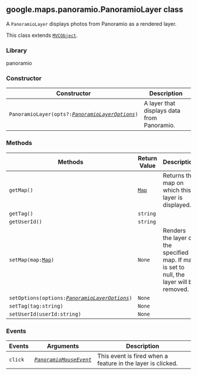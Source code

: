 <h2 id="PanoramioLayer">
google.maps.panoramio.PanoramioLayer
class
</h2><p>A <code>PanoramioLayer</code> displays photos from Panoramio as a rendered layer.</p><p>This class extends
<code><a href="#MVCObject">MVCObject</a></code>.
</p><h3>Library</h3><p>panoramio</p><h3>Constructor</h3><table summary="class PanoramioLayer - Constructor" width="100%">
<thead>
<tr><th>Constructor</th>
<th>Description</th>
</tr></thead>
<tbody>
<tr>
<td><code>PanoramioLayer(opts?:<a href="#PanoramioLayerOptions"><em>PanoramioLayerOptions</em></a>)</code></td>
<td>A layer that displays data from Panoramio.</td>
</tr>
</tbody>
</table><h3>Methods</h3><table summary="class PanoramioLayer - Methods" width="100%">
<thead>
<tr><th>Methods</th>
<th>Return Value</th>
<th>Description</th>
</tr></thead>
<tbody>
<tr>
<td><code>getMap()</code></td>
<td><code><a href="#Map">Map</a></code></td>
<td>Returns the map on which this layer is displayed.</td>
</tr>
<tr>
<td><code>getTag()</code></td>
<td><code>string</code></td>
<td></td>
</tr>
<tr>
<td><code>getUserId()</code></td>
<td><code>string</code></td>
<td></td>
</tr>
<tr>
<td><code>setMap(map:<a href="#Map">Map</a>)</code></td>
<td><code>None</code></td>
<td>Renders the layer on the specified map. If map is set to null, the layer will be removed.</td>
</tr>
<tr>
<td><code>setOptions(options:<a href="#PanoramioLayerOptions"><em>PanoramioLayerOptions</em></a>)</code></td>
<td><code>None</code></td>
<td></td>
</tr>
<tr>
<td><code>setTag(tag:string)</code></td>
<td><code>None</code></td>
<td></td>
</tr>
<tr>
<td><code>setUserId(userId:string)</code></td>
<td><code>None</code></td>
<td></td>
</tr>
</tbody>
</table><h3>Events</h3><table summary="class PanoramioLayer - Events" width="100%">
<thead>
<tr><th>Events</th>
<th>Arguments</th>
<th>Description</th>
</tr></thead>
<tbody>
<tr>
<td><code>click</code></td>
<td><code><a href="#PanoramioMouseEvent"><em>PanoramioMouseEvent</em></a></code></td>
<td>This event is fired when a feature in the layer is clicked.</td>
</tr>
</tbody>
</table>